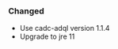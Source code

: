 <!-- Delete the sections that don't apply -->

### Changed

- Use cadc-adql version 1.1.4
- Upgrade to jre 11
